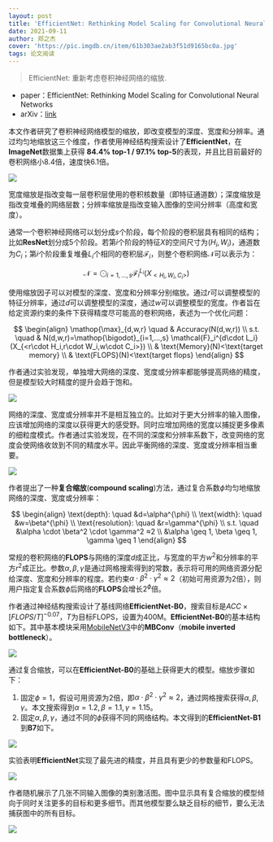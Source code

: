 ```yaml
---
layout: post
title: 'EfficientNet: Rethinking Model Scaling for Convolutional Neural Networks'
date: 2021-09-11
author: 郑之杰
cover: 'https://pic.imgdb.cn/item/61b303ae2ab3f51d9165bc0a.jpg'
tags: 论文阅读
---
```


> EfficientNet: 重新考虑卷积神经网络的缩放.

- paper：EfficientNet: Rethinking Model Scaling for Convolutional Neural Networks
- arXiv：[link](https://arxiv.org/abs/1905.11946)

本文作者研究了卷积神经网络模型的缩放，即改变模型的深度、宽度和分辨率。通过均匀地缩放这三个维度，作者使用神经结构搜索设计了**EfficientNet**，在**ImageNet**数据集上获得
**84.4% top-1 / 97.1% top-5**的表现，并且比目前最好的卷积网络小$8.4$倍，速度快$6.1$倍。

![](https://pic.imgdb.cn/item/61d4ed982ab3f51d91ddc9ed.jpg)

宽度缩放是指改变每一层卷积层使用的卷积核数量（即特征通道数）；深度缩放是指改变堆叠的网络层数；分辨率缩放是指改变输入图像的空间分辨率（高度和宽度）。

通常一个卷积神经网络可以划分成$s$个阶段，每个阶段的卷积层具有相同的结构；比如**ResNet**划分成$5$个阶段。若第$i$个阶段的特征$X$的空间尺寸为$(H_i,W_i)$，通道数为$C_i$；第$i$个阶段重复堆叠$L_i$个相同的卷积层$\mathcal{F}_i$，则整个卷积网络$\mathcal{N}$可以表示为：

$$ \mathcal{N} = \mathop{\bigodot}_{i=1,...,s} \mathcal{F}_i^{L_i}(X_{<H_i,W_i,C_i>}) $$


使用缩放因子可以对模型的深度、宽度和分辨率分别缩放。通过$r$可以调整模型的特征分辨率，通过$d$可以调整模型的深度，通过$w$可以调整模型的宽度。作者旨在给定资源约束的条件下获得精度尽可能高的卷积网络，表述为一个优化问题：

$$ \begin{align} \mathop{\max}_{d,w,r} \quad & Accuracy(N(d,w,r)) \\ s.t. \quad & N(d,w,r)=\mathop{\bigodot}_{i=1,...,s} \mathcal{F}_i^{d\cdot L_i}(X_{<r\cdot H_i,r\cdot W_i,w\cdot C_i>}) \\ & \text{Memory}(N)<\text{target memory} \\ & \text{FLOPS}(N)<\text{target flops} \end{align} $$

作者通过实验发现，单独增大网络的深度、宽度或分辨率都能够提高网络的精度，但是模型较大时精度的提升会趋于饱和。

![](https://pic.imgdb.cn/item/61d4f55d2ab3f51d91e25a38.jpg)

网络的深度、宽度或分辨率并不是相互独立的。比如对于更大分辨率的输入图像，应该增加网络的深度以获得更大的感受野。同时应增加网络的宽度以捕捉更多像素的细粒度模式。作者通过实验发现，在不同的深度和分辨率系数下，改变网络的宽度会使网络收敛到不同的精度水平。因此平衡网络的深度、宽度或分辨率相当重要。

![](https://pic.imgdb.cn/item/61d4f66b2ab3f51d91e2f546.jpg)

作者提出了一种**复合缩放**(**compound scaling**)方法，通过复合系数$\phi$均匀地缩放网络的深度、宽度或分辨率：

$$ \begin{align} \text{depth}: \quad &d=\alpha^{\phi} \\ \text{width}: \quad &w=\beta^{\phi} \\ \text{resolution}: \quad &r=\gamma^{\phi} \\ s.t. \quad &\alpha \cdot \beta^2 \cdot \gamma^2 ≈2 \\ &\alpha \geq 1, \beta \geq 1, \gamma \geq 1 \end{align} $$

常规的卷积网络的**FLOPS**与网络的深度$d$成正比，与宽度的平方$w^2$和分辨率的平方$r^2$成正比。参数$\alpha,\beta,\gamma$是通过网格搜索得到的常数，表示将可用的网络资源分配给深度、宽度和分辨率的程度。若约束$\alpha \cdot \beta^2 \cdot \gamma^2 ≈2$（初始可用资源为$2$倍），则用户指定复合系数$\phi$后网络的**FLOPS**会增长$2^{\phi}$倍。

作者通过神经结构搜索设计了基线网络**EfficientNet-B0**，搜索目标是$ACC\times [FLOPS/T]^{-0.07}$，$T$为目标FLOPS，设置为$400$M。**EfficientNet-B0**的基本结构如下。其中基本模块采用[MobileNetV3](https://0809zheng.github.io/2021/09/15/mobilenetv3.html)中的**MBConv**（**mobile inverted bottleneck**）。

![](https://pic.imgdb.cn/item/61d4fac42ab3f51d91e5af64.jpg)

通过复合缩放，可以在**EfficientNet-B0**的基础上获得更大的模型。缩放步骤如下：
1. 固定$\phi=1$，假设可用资源为$2$倍，即$\alpha \cdot \beta^2 \cdot \gamma^2 ≈2$，通过网格搜索获得$\alpha,\beta,\gamma$。本文搜索得到$\alpha=1.2,\beta=1.1,\gamma=1.15$。
2. 固定$\alpha,\beta,\gamma$，通过不同的$\phi$获得不同的网络结构。本文得到的**EfficientNet-B1**到**B7**如下。

![](https://pic.imgdb.cn/item/61d4fbef2ab3f51d91e6769d.jpg)

实验表明**EfficientNet**实现了最先进的精度，并且具有更少的参数量和FLOPS。

![](https://pic.imgdb.cn/item/61d4ff202ab3f51d91e8a264.jpg)

作者随机展示了几张不同输入图像的类别激活图。图中显示具有复合缩放的模型倾向于同时关注更多的目标和更多细节。而其他模型要么缺乏目标的细节，要么无法捕获图中的所有目标。

![](https://pic.imgdb.cn/item/61d4fe802ab3f51d91e83472.jpg)